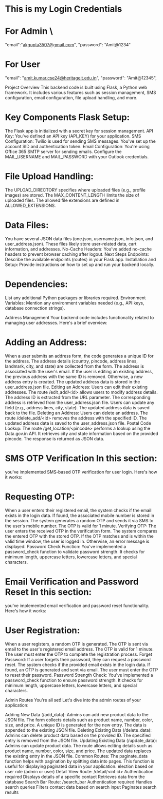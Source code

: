 # This is my Login Credentials 
# For Admin \
"email\":\"akgupta3507@gmail.com\", \"password\": \"Amit@1234\" 
# For User
\"email\": \"amit.kumar.cse24@heritageit.edu.in\", \"password\":
\"Amit@12345\",

Project Overview This backend code is built using Flask, a Python web
framework. It includes various features such as session management, SMS
configuration, email configuration, file upload handling, and more.

# Key Components Flask Setup: 
The Flask app is initialized with a secret
key for session management. API Key: You've defined an API key (API_KEY)
for your application. SMS Configuration: Twilio is used for sending SMS
messages. 
You've set up the account SID and authentication token. Email
Configuration: You're using Office 365 SMTP server for sending emails.
Configure the MAIL_USERNAME and MAIL_PASSWORD with your Outlook
credentials. 
# File Upload Handling: 
The UPLOAD_DIRECTORY specifies where
uploaded files (e.g., profile images) are stored. The MAX_CONTENT_LENGTH
limits the size of uploaded files. The allowed file extensions are
defined in ALLOWED_EXTENSIONS. 
# Data Files: 
You have several JSON data
files (one.json, username.json, info.json, and user_address.json). These
files likely store user-related data, cart information, and addresses.
No-Cache Headers: 
You've added no-cache headers to prevent browser
caching after logout. Next Steps Endpoints: Describe the available
endpoints (routes) in your Flask app. Installation and Setup: Provide
instructions on how to set up and run your backend locally.
# Dependencies: 
List any additional Python packages or libraries required.
Environment Variables: Mention any environment variables needed (e.g.,
API keys, database connection strings).

Address Management Your backend code includes functionality related to
managing user addresses. Here's a brief overview:

# Adding an Address: 
When a user submits an address form, the code
generates a unique ID for the address. The address details (country,
pincode, address lines, landmark, city, and state) are collected from
the form. The address is associated with the user's email. If the user
is editing an existing address, the previous address with the same ID is
removed. Otherwise, a new address entry is created. The updated address
data is stored in the user_address.json file. Editing an Address: Users
can edit their existing addresses. 
The route /edit_add/\<id\> allows
users to modify address details. The address ID is extracted from the
URL parameter. The corresponding address is retrieved from the
user_address.json file. Users can update any field (e.g., address lines,
city, state). 
The updated address data is saved back to the file.
Deleting an Address: Users can delete an address. The route
/delete_add/\<id\> removes the address with the specified ID. The
updated address data is saved to the user_address.json file. Postal Code
Lookup: The route /get_location/\<pincode\> performs a lookup using the
Data.gov.in API. 
It retrieves city and state information based on the
provided pincode. The response is returned as JSON data.

# SMS OTP Verification In this section:
you've implemented SMS-based OTP
verification for user login. Here's how it works:

# Requesting OTP: 
When a user enters their registered email, the system
checks if the email exists in the login data. If found, the associated
mobile number is stored in the session. The system generates a random
OTP and sends it via SMS to the user's mobile number. The OTP is valid
for 1 minute. Verifying OTP: The user enters the received OTP in the
verification form. The system compares the entered OTP with the stored
OTP. If the OTP matches and is within the valid time window, the user is
logged in. Otherwise, an error message is displayed. Password Check
Function: You've implemented a password_check function to validate
password strength. It checks for minimum length, uppercase letters,
lowercase letters, and special characters.

# Email Verification and Password Reset In this section:
you've implemented email verification and password reset functionality. Here's
how it works:

# User Registration: 
When a user registers, a random OTP is generated. The
OTP is sent via email to the user's registered email address. The OTP is
valid for 1 minute. The user must enter the OTP to complete the
registration process. Forget Password: If a user forgets their password,
they can request a password reset. The system checks if the provided
email exists in the login data. If found, an OTP is generated and sent
via email. The user must enter the OTP to reset their password. Password
Strength Check: You've implemented a password_check function to ensure
password strength. It checks for minimum length, uppercase letters,
lowercase letters, and special characters.

Admin Routes You're all set! Let's dive into the admin routes of your
application:

Adding New Data (/add_data): Admins can add new product data to the JSON
file. The form collects details such as product name, number, color,
size, and price. A unique ID is generated for the new entry. The data is
appended to the existing JSON file. Deleting Existing Data
(/delete_data): Admins can delete product data based on the provided ID.
The specified entry is removed from the JSON file. Updating Existing
Data (/update_data): Admins can update product data. The route allows
editing details such as product name, number, color, size, and price.
The updated data replaces the existing entry in the JSON file. Common
Routes: The paginate_data function helps with pagination by splitting
data into pages. This function is useful for displaying paginated data
in your application.
election based
on user role (admin or user) Detail View Route: /detail/\<int:id\>
Authentication required Displays details of a specific contact Retrieves
data from the database Search Bar Route: /search_bar Authentication
required Handles search queries Filters contact data based on search
input Paginates search results
